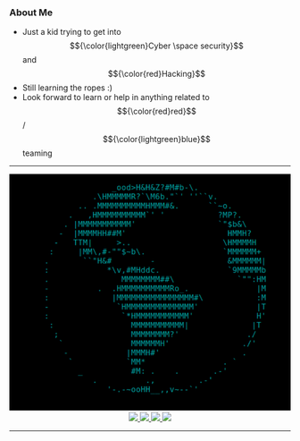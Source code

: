 ### About Me
- Just a kid trying to get into $${\color{lightgreen}Cyber \space security}$$ and $${\color{red}Hacking}$$
- Still learning the ropes :)
- Look forward to learn or help in anything related to $${\color{red}red}$$ / $${\color{lightgreen}blue}$$ teaming

---
<!-- scrouce of the msfconsole ascii asrt is https://github.com/bcoles/metasploit-logos -->
<img src="https://github.com/pranav10780/pranav10780/blob/main/img/github.png" alt="msfconsole_ascii_art">

<br>

<div align="center">
  <a href="pranavsuresh107@gmail.com">
    <img src="https://img.shields.io/badge/Gmail-333333?style=for-the-badge&logo=gmail&logoColor=red" />
  </a>
  <a href="https://linkedin.com/in/pranav10780" target="_blank">
    <img src="https://img.shields.io/badge/LinkedIn-0077B5?style=for-the-badge&logo=linkedin&logoColor=white" target="_blank" />
  </a>
  <a href="https://medium.com/@pranavsuresh107" target="_blank">
    <img src="https://img.shields.io/badge/Medium-000000?style=for-the-badge&logo=medium&logoColor=white" target="_blank" />
  </a>
  <a href="https://tryhackme.com/p/u0a390" target="_blank">
    <img src="https://img.shields.io/badge/-TryHackMe-%23212C42?style=for-the-badge&logo=tryhackme&logoColor=white" target="_blank" />
  </a>
</div>

<hr>
<!--
**pranav10780/pranav10780** is a ✨ _special_ ✨ repository because its `README.md` (this file) appears on your GitHub profile.

Here are some ideas to get you started:

- 🔭 I’m currently working on ...
- 🌱 I’m currently learning ...
- 👯 I’m looking to collaborate on ...
- 🤔 I’m looking for help with ...
- 💬 Ask me about ...
- 📫 How to reach me: ...
- 😄 Pronouns: ...
- ⚡ Fun fact: ...
-->
                                             

